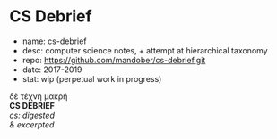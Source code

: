 # CS Debrief


- name: cs-debrief
- desc: computer science notes, + attempt at hierarchical taxonomy
- repo: https://github.com/mandober/cs-debrief.git
- date: 2017-2019
- stat: wip (perpetual work in progress)


δὲ τέχνη μακρή    
__CS DEBRIEF__    
*cs: digested*    
*& excerpted*     
